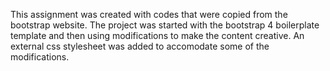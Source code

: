 This assignment was created with codes that were copied from the bootstrap website. The project was started with the bootstrap 4 boilerplate template and then using modifications to make the content creative. An external css stylesheet was added to accomodate some of the modifications.
